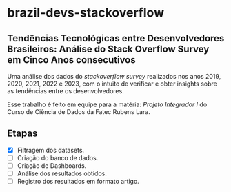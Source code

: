 # brazil-devs-stackoverflow
## Tendências Tecnológicas entre Desenvolvedores Brasileiros: Análise do Stack Overflow Survey em Cinco Anos consecutivos

Uma análise dos dados do _stackoverflow survey_ realizados nos anos 2019, 2020, 2021, 2022 e 2023, com o intuito de verificar e obter insights sobre as tendências entre os desenvolvedores.

Esse trabalho é feito em equipe para a matéria: _Projeto Integrador I_ do Curso de Ciência de Dados da Fatec Rubens Lara.

## Etapas
- [x] Filtragem dos datasets.
- [ ] Criação do banco de dados.
- [ ] Criação de Dashboards.
- [ ] Análise dos resultados obtidos.
- [ ] Registro dos resultados em formato artigo.
